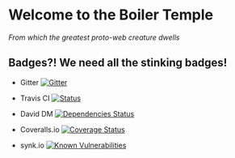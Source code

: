 # Welcome to the Boiler Temple
*From which the greatest proto-web creature dwells*

## Badges?! We need all the stinking badges!

* Gitter
[![Gitter](https://img.shields.io/badge/gitter-join%20chat%20%E2%86%92-brightgreen.svg
)](https://gitter.im/smokeyblues/BoilerTemple "Gitter chat")

* Travis CI
[![Status](https://travis-ci.org/smokeyblues/BoilerTemple.svg?branch=master)](https://travis-ci.org/smokeyblues/BoilerTemple) 
 
 * David DM
[![Dependencies Status](https://david-dm.org/smokeyblues/BoilerTemple.svg)](https://david-dm.org/smokeyblues/BoilerTemple)

* Coveralls.io
[![Coverage Status](https://coveralls.io/repos/github/smokeyblues/BoilerTemple/badge.svg?branch=master)](https://coveralls.io/github/smokeyblues/BoilerTemple?branch=master)

* synk.io 
[![Known Vulnerabilities](https://snyk.io/test/github/smokeyblues/BoilerTemple/badge.svg)](https://snyk.io/test/github/smokeyblues/BoilerTemple)
